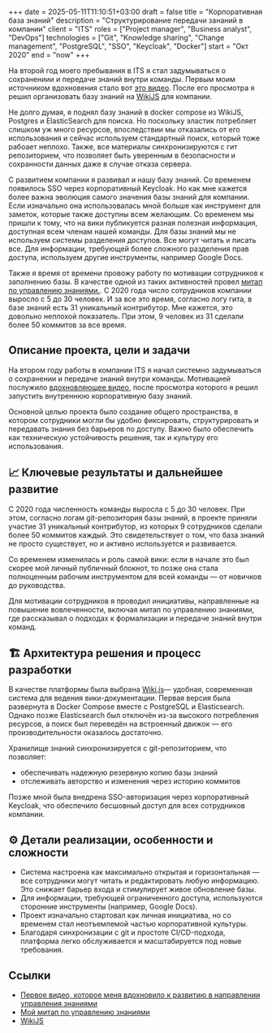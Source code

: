 +++ 
date         = 2025-05-11T11:10:51+03:00
draft        = false
title        = "Корпоративная база знаний"
description  = "Структурирование передачи зананий в компании"
client       = "ITS"
roles        = ["Project manager", "Business analyst", "DevOps"]
technologies = ["Git", "Knowledge sharing", "Change management", "PostgreSQL", "SSO", "Keycloak", "Docker"]
start        = "Окт 2020"
end          = "now"
+++

На второй год моего пребывания в ITS я стал задумываться о сохранениии и передаче знаний внутри команды. 
Первым моим источником вдохновения стало вот [это видео](https://youtu.be/9hruCcHC4FY?feature=shared). После его просмотра я решил организовать базу знаний на [WikiJS](https://js.wiki/) для компании.

Не долго думая, я поднял базу знаний в docker compose из WikiJS, Postgres и ElasticSearch для поиска. Но поскольку эластик потребляет слишком уж много ресурсов, впоследствии мы отказались от его использования и сейчас используем стандартный поиск, который тоже рабоает неплохо. Также, все материалы синхронизируются с гит репозиторием, что позволяет быть уверенным в безопасности и сохранности данных даже в случае отказа сервера. 

С развитием компании я развивал и нашу базу знаний. Со временем появилось SSO через корпоративный Keycloak. Но как мне кажется более важна эволюция самого значения базы знаний для компании. Если изначально она использовалась мной больше как инструмент для заметок, которые также доступны всем желающим. Со временем мы пришли к тому, что на вики публикуется разная полезная информация, доступная всем членам нашей команды. Для базы знаний мы не используем системы разделения доступов. Все могут читать и писать все. Для информации, требующей более сложного разделения прав доступа, используем другие инструменты, например Google Docs.

Также я время от времени провожу работу по мотивации сотрудников к заполнению базы. В качестве одной из таких активностей провел [митап по управлению знаниями.](https://youtu.be/sdgjbPIgvRQ). С 2020 года число сотрудников компании выросло с 5 до 30 человек. И за все это время, согласно логу гита, в базе знаний есть 31 уникальный контрибутор. Мне кажется, это довольно неплохой показатель. При этом, 9 человек из 31 сделали более 50 коммитов за все время.

## Описание проекта, цели и задачи 
На втором году работы в компании ITS я начал системно задумываться о сохранении и передаче знаний внутри команды. Мотивацией послужило [вдохновляющее видео](https://youtu.be/9hruCcHC4FY?feature=shared), после просмотра которого я решил запустить внутреннюю корпоративную базу знаний.

Основной целью проекта было создание общего пространства, в котором сотрудники могли бы удобно фиксировать, структурировать и передавать знания без барьеров по доступу. Важно было обеспечить как техническую устойчивость решения, так и культуру его использования.
## 📈 Ключевые результаты и дальнейшее развитие
С 2020 года численность команды выросла с 5 до 30 человек. При этом, согласно логам git-репозитория базы знаний, в проекте приняли участие 31 уникальный контрибутор, из которых 9 сотрудников сделали более 50 коммитов каждый. Это свидетельствует о том, что база знаний не просто существует, но и активно используется и развивается.

Со временем изменилась и роль самой вики: если в начале это был скорее мой личный публичный блокнот, то позже она стала полноценным рабочим инструментом для всей команды — от новичков до руководства.

Для мотивации сотрудников я проводил инициативы, направленные на повышение вовлеченности, включая митап по управлению знаниями, где рассказывал о подходах к формализации и передаче знаний внутри команд.
## 🏗 Архитектура решения и процесс разработки
В качестве платформы была выбрана [Wiki.js](https://js.wiki/)— удобная, современная система для ведения вики-документации. Первая версия была развернута в Docker Compose вместе с PostgreSQL и Elasticsearch. Однако позже Elasticsearch был отключён из-за высокого потребления ресурсов, а поиск был переведён на встроенный движок — его производительности оказалось достаточно.

Хранилище знаний синхронизируется с git-репозиторием, что позволяет:
- обеспечивать надежную резервную копию базы знаний
- отслеживать авторство и изменения через историю коммитов

Позже мной была внедрена SSO-авторизация через корпоративный Keycloak, что обеспечило бесшовный доступ для всех сотрудников компании.
## ⚙️ Детали реализации, особенности и сложности
- Система настроена как максимально открытая и горизонтальная — все сотрудники могут читать и редактировать любую информацию. Это снижает барьер входа и стимулирует живое обновление базы.
- Для информации, требующей ограниченного доступа, используются сторонние инструменты (например, Google Docs).
- Проект изначально стартовал как личная инициатива, но со временем стал неотъемлемой частью корпоративной культуры.
- Благодаря синхронизации с git и простоте CI/CD-подхода, платформа легко обслуживается и масштабируется под новые требования.
## Ссылки
- [Первое видео, которое меня вдохновило к развитию в направлении управления знаниями](https://youtu.be/9hruCcHC4FY?feature=shared)
- [Мой митап по управлению знаниями](https://youtu.be/sdgjbPIgvRQ)
- [WikiJS](https://js.wiki/)